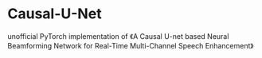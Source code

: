 # Causal-U-Net
unofficial PyTorch implementation of 《A Causal U-net based Neural Beamforming Network for Real-Time Multi-Channel Speech Enhancement》
